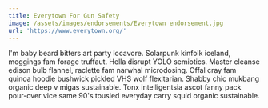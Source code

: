 ```yaml
---
title: Everytown For Gun Safety
image: /assets/images/endorsements/Everytown endorsement.jpg
url: 'https://www.everytown.org/'
---
```


I'm baby beard bitters art party locavore. Solarpunk kinfolk iceland, meggings fam forage truffaut. Hella disrupt YOLO semiotics. Master cleanse edison bulb flannel, raclette fam narwhal microdosing. Offal cray fam quinoa hoodie bushwick pickled VHS wolf flexitarian. Shabby chic mukbang organic deep v migas sustainable. Tonx intelligentsia ascot fanny pack pour-over vice same 90's tousled everyday carry squid organic sustainable.
